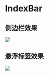 # IndexBar

## 侧边栏效果

![](https://github.com/SouthernBox/IndexBar/blob/master/IndexBar.gif)  

## 悬浮标签效果

![](https://github.com/SouthernBox/IndexBar/blob/master/FlowIndex.gif)
